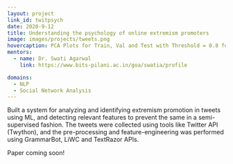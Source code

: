 ```yaml
---
layout: project
link_id: twitpsych
date: 2020-9-12
title: Understanding the psychology of online extremism promoters
image: images/projects/tweets.png
hovercaption: PCA Plots for Train, Val and Test with Threshold = 0.8 for separating Positive and Negative extremist tweets.
mentors:
  - name: Dr. Swati Agarwal
    link: https://www.bits-pilani.ac.in/goa/swatia/profile

domains:
  - NLP
  - Social Network Analysis
---
```

Built a system for analyzing and identifying extremism promotion in tweets using ML, and detecting relevant features to prevent the same in a semi-supervised fashion. The tweets were collected using tools like Twitter API (Twython), and the pre-processing and feature-engineering was performed using GrammarBot, LiWC and TextRazor APIs.

Paper coming soon!
